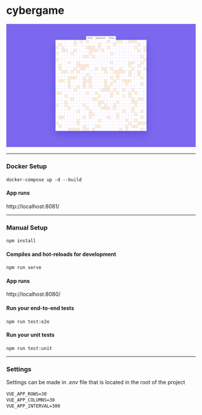 # cybergame

![alt text][logo]

[logo]: cover.png "Cyber game"

---

### Docker Setup
```
docker-compose up -d --build
```

#### App runs

http://localhost:8081/

---

### Manual Setup
```
npm install
```

#### Compiles and hot-reloads for development
```
npm run serve
```

#### App runs

http://localhost:8080/


#### Run your end-to-end tests
```
npm run test:e2e
```

#### Run your unit tests
```
npm run test:unit
```

---

### Settings
Settings can be made in _.env_ file that is located in the root of the project

```
VUE_APP_ROWS=30
VUE_APP_COLUMNS=30
VUE_APP_INTERVAL=300
```

